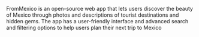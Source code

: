 FromMexico is an open-source web app that lets users discover the beauty of Mexico through photos and descriptions of tourist destinations and hidden gems. The app has a user-friendly interface and advanced search and filtering options to help users plan their next trip to Mexico